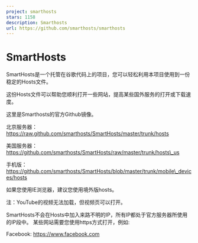 ```yaml
---
project: smarthosts
stars: 1158
description: Smarthosts
url: https://github.com/smarthosts/smarthosts
---
```


SmartHosts
==========

SmartHosts是一个托管在谷歌代码上的项目，您可以轻松利用本项目使用到一份稳定的Hosts文件。

这份Hosts文件可以帮助您顺利打开一些网站，提高某些国外服务的打开或下载速度。

这里是Smarthosts的官方Github镜像。

北京服务器：https://raw.github.com/smarthosts/SmartHosts/master/trunk/hosts

美国服务器：https://github.com/smarthosts/SmartHosts/raw/master/trunk/hosts\_us

手机版：https://github.com/smarthosts/SmartHosts/blob/master/trunk/mobile\_devices/hosts

如果您使用IE浏览器，建议您使用境外版hosts。

注：YouTube的视频无法加载，但视频页可以打开。

SmartHosts不会在Hosts中加入来路不明的IP，所有IP都处于官方服务器所使用的IP段中。 某些网站需要您使用https方式打开，例如:

Facebook: https://www.facebook.com
